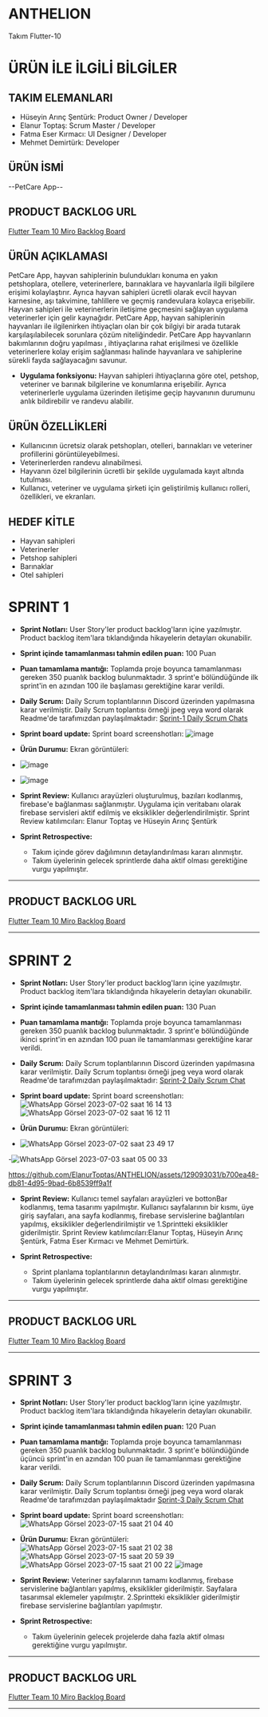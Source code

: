 # ANTHELION
Takım Flutter-10
# ÜRÜN İLE İLGİLİ BİLGİLER

## TAKIM ELEMANLARI
- Hüseyin Arınç Şentürk: Product Owner / Developer
- Elanur Toptaş: Scrum Master / Developer
- Fatma Eser Kırmacı: UI Designer / Developer
- Mehmet Demirtürk: Developer
  
## ÜRÜN İSMİ
--PetCare App--

## PRODUCT BACKLOG URL
[Flutter Team 10 Miro Backlog Board](https://miro.com/app/board/uXjVM9rmae8=/)

## ÜRÜN AÇIKLAMASI
PetCare App, hayvan sahiplerinin bulundukları konuma en yakın petshoplara, otellere, veterinerlere, barınaklara ve hayvanlarla ilgili bilgilere erişimi kolaylaştırır. Ayrıca hayvan sahipleri ücretli olarak evcil hayvan karnesine, aşı takvimine, tahlillere ve geçmiş randevulara  kolayca erişebilir. Hayvan sahipleri ile veterinerlerin iletişime geçmesini sağlayan uygulama veterinerler için gelir kaynağıdır. PetCare App, hayvan sahiplerinin hayvanları ile ilgilenirken ihtiyaçları olan bir çok bilgiyi bir arada tutarak karşılaşılabilecek sorunlara çözüm niteliğindedir. PetCare App hayvanların bakımlarının doğru yapılması , ihtiyaçlarına rahat erişilmesi ve özellikle veterinerlere kolay erişim sağlanması halinde hayvanlara ve sahiplerine sürekli fayda sağlayacağını savunur.

- **Uygulama fonksiyonu:** Hayvan sahipleri ihtiyaçlarına göre otel, petshop, veteriner ve barınak  bilgilerine ve konumlarına erişebilir. Ayrıca veterinerlerle uygulama üzerinden iletişime geçip hayvanının durumunu anlık bildirebilir ve randevu alabilir.

## ÜRÜN ÖZELLİKLERİ
- Kullanıcının ücretsiz olarak petshopları, otelleri, barınakları ve veteriner profillerini görüntüleyebilmesi.
- Veterinerlerden randevu alınabilmesi.
- Hayvanın özel bilgilerinin ücretli bir şekilde uygulamada kayıt altında tutulması.
- Kullanıcı, veteriner ve uygulama şirketi için geliştirilmiş kullanıcı rolleri, özellikleri, ve ekranları.

## HEDEF KİTLE
- Hayvan sahipleri
- Veterinerler
- Petshop sahipleri
- Barınaklar
- Otel sahipleri


# SPRINT 1
- **Sprint Notları:** User Story'ler product backlog'ların içine yazılmıştır. Product backlog item'lara tıklandığında hikayelerin detayları okunabilir.
- **Sprint içinde tamamlanması tahmin edilen puan:** 100 Puan

- **Puan tamamlama mantığı:** Toplamda proje boyunca tamamlanması gereken 350 puanlık backlog bulunmaktadır. 3 sprint'e bölündüğünde ilk sprint'in en azından 100 ile başlaması gerektiğine karar verildi.

- **Daily Scrum:** Daily Scrum toplantılarının Discord üzerinden yapılmasına karar verilmiştir. Daily Scrum toplantısı örneği jpeg veya word olarak Readme'de tarafımızdan paylaşılmaktadır: [Sprint-1 Daily Scrum Chats](https://github.com/ElanurToptas/ANTHELION/assets/129093031/e9342db8-4f0d-4bcf-b3ba-50e765b2304f)

- **Sprint board update:** Sprint board screenshotları:
![image](https://github.com/ElanurToptas/ANTHELION/assets/129093031/df619679-2d22-4351-ad4f-3e442410c9d1)

- **Ürün Durumu:** Ekran görüntüleri:
- ![image](https://github.com/ElanurToptas/ANTHELION/assets/129093031/81deb120-9ecc-40ec-a050-294c6f2672ff)

- ![image](https://github.com/ElanurToptas/ANTHELION/assets/129093031/82bcf7f4-bca7-4efa-b3b5-27be2403e748)

- **Sprint Review:** Kullanıcı arayüzleri oluşturulmuş, bazıları kodlanmış, firebase'e bağlanması sağlanmıştır. Uygulama için veritabanı olarak firebase servisleri aktif edilmiş ve eksiklikler değerlendirilmiştir.
Sprint Review katılımcıları: Elanur Toptaş ve Hüseyin Arınç Şentürk

- **Sprint Retrospective:** 
  * Takım içinde görev dağılımının detaylandırılması kararı alınmıştır.
  * Takım üyelerinin gelecek sprintlerde daha aktif olması gerektiğine vurgu yapılmıştır.
***
## PRODUCT BACKLOG URL
[Flutter Team 10 Miro Backlog Board](https://miro.com/app/board/uXjVM9rmae8=/)
***


# SPRINT 2
- **Sprint Notları:** User Story'ler product backlog'ların içine yazılmıştır. Product backlog item'lara tıklandığında hikayelerin detayları okunabilir.

- **Sprint içinde tamamlanması tahmin edilen puan:** 130 Puan
- **Puan tamamlama mantığı:** Toplamda proje boyunca tamamlanması gereken 350 puanlık backlog bulunmaktadır. 3 sprint'e bölündüğünde ikinci sprint'in en azından 100 puan ile tamamlanması gerektiğine karar verildi.

- **Daily Scrum:** Daily Scrum toplantılarının Discord üzerinden yapılmasına karar verilmiştir. Daily Scrum toplantısı örneği jpeg veya word olarak Readme'de tarafımızdan paylaşılmaktadır: [Sprint-2 Daily Scrum Chat](https://github.com/ElanurToptas/ANTHELION/assets/129093031/c1b21e4b-6427-4c2d-8d5d-8bf047046581)


- **Sprint board update:** Sprint board screenshotları:![WhatsApp Görsel 2023-07-02 saat 16 14 13](https://github.com/ElanurToptas/ANTHELION/assets/129093031/abf826e4-c616-4bc4-9c02-641ec49f9864)
![WhatsApp Görsel 2023-07-02 saat 16 12 11](https://github.com/ElanurToptas/ANTHELION/assets/129093031/e55ca08b-d7c8-4698-8475-f9b8a95c2381)

- **Ürün Durumu:** Ekran görüntüleri:
- ![WhatsApp Görsel 2023-07-02 saat 23 49 17](https://github.com/ElanurToptas/ANTHELION/assets/129093031/8d99405a-fc25-45fe-af51-32e25d94be2f)

-![WhatsApp Görsel 2023-07-03 saat 05 00 33](https://github.com/ElanurToptas/ANTHELION/assets/129093031/452acc0a-fcb2-4465-904d-5d216c7884ad)

https://github.com/ElanurToptas/ANTHELION/assets/129093031/b700ea48-db81-4d95-9bad-6b8539ff9a1f

- **Sprint Review:** Kullanıcı temel sayfaları arayüzleri ve bottonBar kodlanmış, tema tasarımı yapılmıştır. Kullanıcı sayfalarının bir kısmı, üye giriş sayfaları, ana sayfa kodlanmış, firebase servislerine bağlantıları yapılmış, eksiklikler değerlendirilmiştir ve 1.Sprintteki eksiklikler giderilmiştir.
Sprint Review katılımcıları:Elanur Toptaş, Hüseyin Arınç Şentürk, Fatma Eser Kırmacı ve Mehmet Demirtürk.

- **Sprint Retrospective:**
  * Sprint planlama toplantılarının detaylandırılması kararı alınmıştır.
  * Takım üyelerinin gelecek sprintlerde daha aktif olması gerektiğine vurgu yapılmıştır.

***
## PRODUCT BACKLOG URL
[Flutter Team 10 Miro Backlog Board](https://miro.com/app/board/uXjVM9rmae8=/)
***

# SPRINT 3
- **Sprint Notları:** User Story'ler product backlog'ların içine yazılmıştır. Product backlog item'lara tıklandığında hikayelerin detayları okunabilir.

- **Sprint içinde tamamlanması tahmin edilen puan:** 120 Puan
- **Puan tamamlama mantığı:** Toplamda proje boyunca tamamlanması gereken 350 puanlık backlog bulunmaktadır. 3 sprint'e bölündüğünde üçüncü sprint'in en azından 100 puan ile tamamlanması gerektiğine karar verildi.

- **Daily Scrum:** Daily Scrum toplantılarının Discord üzerinden yapılmasına karar verilmiştir. Daily Scrum toplantısı örneği jpeg veya word olarak Readme'de tarafımızdan paylaşılmaktadır [Sprint-3 Daily Scrum Chat](https://github.com/ElanurToptas/ANTHELION/assets/129093031/2eda864b-6b13-4437-a343-db9a66b5307c)


- **Sprint board update:** Sprint board screenshotları:![WhatsApp Görsel 2023-07-15 saat 21 04 40](https://github.com/ElanurToptas/ANTHELION/assets/129093031/d0a56c75-4031-4044-a752-e325f99e7e8a)


- **Ürün Durumu:** Ekran görüntüleri:![WhatsApp Görsel 2023-07-15 saat 21 02 38](https://github.com/ElanurToptas/ANTHELION/assets/129093031/8c0fb8b3-2ac9-42ae-a94a-bac63e5e9749)
![WhatsApp Görsel 2023-07-15 saat 20 59 39](https://github.com/ElanurToptas/ANTHELION/assets/129093031/0522719e-3c75-47c7-9921-7e43f67f45af)
![WhatsApp Görsel 2023-07-15 saat 21 00 22](https://github.com/ElanurToptas/ANTHELION/assets/129093031/8ecf8429-a69a-4ce5-a03a-28db8bca718b)
![image](https://github.com/ElanurToptas/ANTHELION/assets/129093031/6a6465d2-cca6-47df-8b2d-dff7bce1031a)



- **Sprint Review:** Veteriner sayfalarının tamamı kodlanmış, firebase servislerine bağlantıları yapılmış, eksiklikler giderilmiştir. Sayfalara tasarımsal eklemeler yapılmıştır. 2.Sprintteki eksiklikler giderilmiştir firebase servislerine bağlantıları yapılmıştır.

- **Sprint Retrospective:**
  * Takım üyelerinin gelecek projelerde daha fazla aktif olması gerektiğine vurgu yapılmıştır.

***
## PRODUCT BACKLOG URL
[Flutter Team 10 Miro Backlog Board](https://miro.com/app/board/uXjVM9rmae8=/)
***









  







